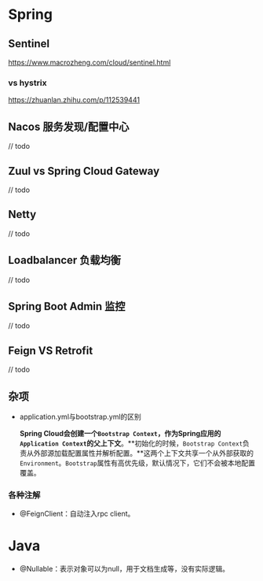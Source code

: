 # Spring

## Sentinel

https://www.macrozheng.com/cloud/sentinel.html

### vs hystrix

https://zhuanlan.zhihu.com/p/112539441

## Nacos 服务发现/配置中心

// todo

## Zuul vs Spring Cloud Gateway

// todo

## Netty

// todo

## Loadbalancer 负载均衡

// todo

## Spring Boot Admin 监控

// todo

## Feign VS Retrofit

// todo

## 杂项

* application.yml与bootstrap.yml的区别

  **Spring Cloud会创建一个`Bootstrap Context`，作为Spring应用的`Application Context`的父上下文**。**初始化的时候，`Bootstrap Context`负责从外部源加载配置属性并解析配置。**这两个上下文共享一个从外部获取的`Environment`。`Bootstrap`属性有高优先级，默认情况下，它们不会被本地配置覆盖。

### 各种注解

* @FeignClient：自动注入rpc client。

# Java

* @Nullable：表示对象可以为null，用于文档生成等，没有实际逻辑。